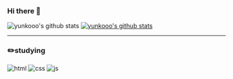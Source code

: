 ### Hi there 👋

![yunkooo's github stats](https://github-readme-stats.vercel.app/api?username=yunkooo&show_icons=true&theme=synthwave)
[![yunkooo's github stats](https://github-readme-stats.vercel.app/api/top-langs/?username=yunkooo&show_icons=true&hide_border=true&title_color=004386&icon_color=004386&layout=compact)](https://github.com/yunkooo)




---

 ### ✏️studying

<img alt="html" src ="https://img.shields.io/badge/HTML-E34F26.svg?&style=for-the-badge&logo=HTML5&logoColor=white"/>
<img alt="css" src ="https://img.shields.io/badge/CSS3-1572B6.svg?&style=for-the-badge&logo=HTML5&logoColor=white"/>
<img alt="js" src ="https://img.shields.io/badge/JavaScript-F7DF1E.svg?&style=for-the-badge&logo=HTML5&logoColor=white"/>

<!--
**yunkooo/yunkooo** is a ✨ _special_ ✨ repository because its `README.md` (this file) appears on your GitHub profile.

Here are some ideas to get you started:

- 🔭 I’m currently working on ...
- 🌱 I’m currently learning ...
- 👯 I’m looking to collaborate on ...
- 🤔 I’m looking for help with ...
- 💬 Ask me about ...
- 📫 How to reach me: ...
- 😄 Pronouns: ...
- ⚡ Fun fact: ...
-->


